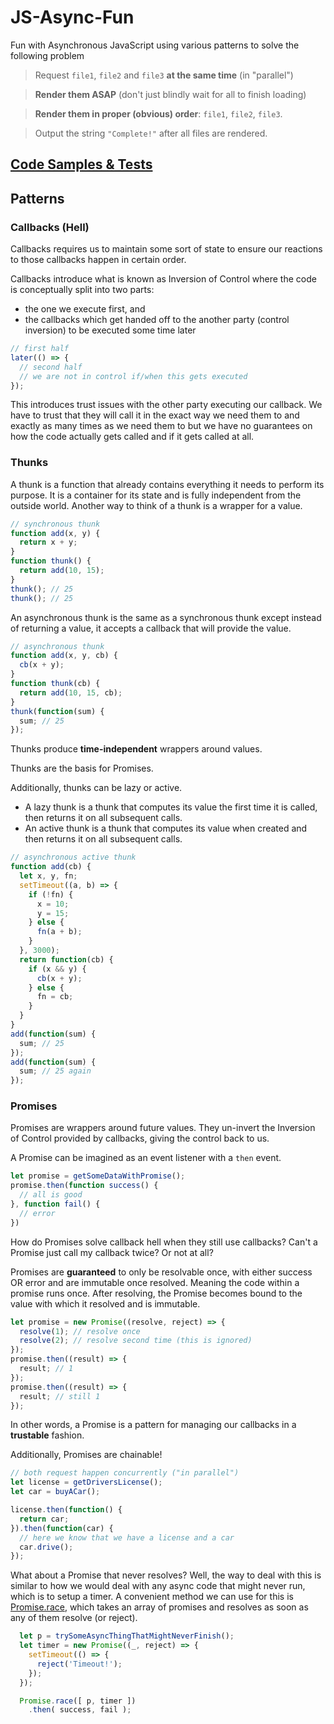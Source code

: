 # JS-Async-Fun
Fun with Asynchronous JavaScript using various patterns to solve the
following problem

> Request `file1`, `file2` and `file3` **at the same time** (in "parallel")

> **Render them ASAP** (don't just blindly wait for all to finish loading)

> **Render them in proper (obvious) order**: `file1`, `file2`, `file3`.

> Output the string ``"Complete!"`` after all files are rendered.

## [Code Samples & Tests](https://nem035.github.io/js-async-fun/)

## Patterns

### Callbacks (Hell)
Callbacks requires us to maintain
some sort of state to ensure our
reactions to those callbacks happen
in certain order.

Callbacks introduce what is known as
Inversion of Control where the code
is conceptually split into two parts:

- the one we execute first, and
- the callbacks which get handed
off to the another party (control
inversion) to be executed some time
later

```javascript
// first half
later(() => {
  // second half
  // we are not in control if/when this gets executed
});
```

This introduces trust issues with the
other party executing our callback. We
have to trust that they will call it
in the exact way we need them to and
exactly as many times as we need them
to but we have no guarantees on how
the code actually gets called and if
it gets called at all.

### Thunks
A thunk is a function that
already contains everything
it needs to perform its
purpose. It is a container
for its state and is fully
independent from the outside
world. Another way to think
of a thunk is a wrapper for
a value.

```javascript
// synchronous thunk
function add(x, y) {
  return x + y;
}
function thunk() {
  return add(10, 15);
}
thunk(); // 25
thunk(); // 25
```

An asynchronous thunk is the
same as a synchronous thunk
except instead of returning
a value, it accepts a callback
that will provide the value.

```javascript
// asynchronous thunk
function add(x, y, cb) {
  cb(x + y);
}
function thunk(cb) {
  return add(10, 15, cb);
}
thunk(function(sum) {
  sum; // 25
});
```

Thunks produce **time-independent**
wrappers around values.

Thunks are the basis for Promises.

Additionally, thunks can be
lazy or active.

- A lazy thunk is a thunk that
computes its value the first
time it is called, then
returns it on all subsequent
calls.
- An active thunk is a thunk that
computes its value when created
and then returns it on all
subsequent calls.

```javascript
// asynchronous active thunk
function add(cb) {
  let x, y, fn;
  setTimeout((a, b) => {
    if (!fn) {
      x = 10;
      y = 15;
    } else {
      fn(a + b);
    }
  }, 3000);
  return function(cb) {
    if (x && y) {
      cb(x + y);
    } else {
      fn = cb;
    }
  }
}
add(function(sum) {
  sum; // 25
});
add(function(sum) {
  sum; // 25 again
});
```

### Promises
Promises are wrappers around
future values. They un-invert
the Inversion of Control
provided by callbacks, giving
the control back to us.

A Promise can be imagined as
an event listener with a `then`
event.

```javascript
let promise = getSomeDataWithPromise();
promise.then(function success() {
  // all is good
}, function fail() {
  // error
})
```

How do Promises solve callback hell
when they still use callbacks? Can't
a Promise just call my callback twice?
Or not at all?

Promises are **guaranteed** to only be
resolvable once, with either success OR
error and are immutable once resolved.
Meaning the code within a promise runs
once. After resolving, the Promise
becomes bound to the value with which
it resolved and is immutable.

```javascript
let promise = new Promise((resolve, reject) => {
  resolve(1); // resolve once
  resolve(2); // resolve second time (this is ignored)
});
promise.then((result) => {
  result; // 1
});
promise.then((result) => {
  result; // still 1
});
```

In other words, a Promise is a pattern
for managing our callbacks in a **trustable**
fashion.

Additionally, Promises are chainable!

```javascript
// both request happen concurrently ("in parallel")
let license = getDriversLicense();
let car = buyACar();

license.then(function() {
  return car;
}).then(function(car) {
  // here we know that we have a license and a car
  car.drive();
});
```

What about a Promise that never resolves?
Well, the way to deal with this is similar
to how we would deal with any async code
that might never run, which is to setup
a timer. A convenient method we can use
for this is [Promise.race](https://developer.mozilla.org/en-US/docs/Web/JavaScript/Reference/Global_Objects/Promise/race), which takes
an array of promises and resolves as soon
as any of them resolve (or reject).

```javascript
  let p = trySomeAsyncThingThatMightNeverFinish();
  let timer = new Promise((_, reject) => {
    setTimeout(() => {
      reject('Timeout!');
    });
  });

  Promise.race([ p, timer ])
    .then( success, fail );
```
